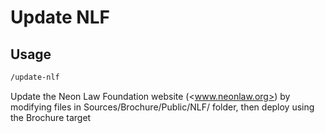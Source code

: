 # Update NLF

## Usage

```txt
/update-nlf
```

Update the Neon Law Foundation website (<www.neonlaw.org>) by modifying files in
Sources/Brochure/Public/NLF/ folder, then deploy using the Brochure target
